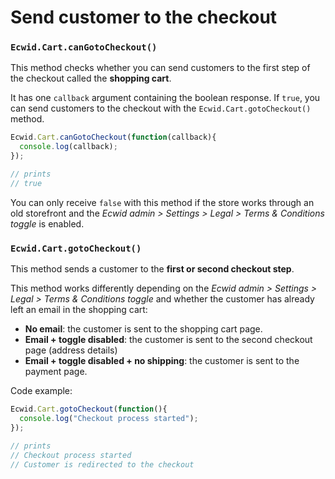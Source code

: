 # Send customer to the checkout

### `Ecwid.Cart.canGotoCheckout()`

This method checks whether you can send customers to the first step of the checkout called the **shopping cart**.&#x20;

It has one `callback` argument containing the boolean response. If `true`, you can send customers to the checkout with the `Ecwid.Cart.gotoCheckout()` method.

```javascript
Ecwid.Cart.canGotoCheckout(function(callback){
  console.log(callback);
});

// prints
// true
```

You can only receive `false` with this method if the store works through an old storefront and the _Ecwid admin > Settings > Legal > Terms & Conditions toggle_ is enabled.

### `Ecwid.Cart.gotoCheckout()`

This method sends a customer to the **first or second checkout step**.

This method works differently depending on the _Ecwid admin > Settings > Legal > Terms & Conditions toggle_ and whether the customer has already left an email in the shopping cart:&#x20;

* **No email**: the customer is sent to the shopping cart page.
* **Email + toggle disabled**: the customer is sent to the second checkout page (address details)
* **Email + toggle disabled + no shipping**: the customer is sent to the payment page.

Code example:

```javascript
Ecwid.Cart.gotoCheckout(function(){
  console.log("Checkout process started");
});

// prints
// Checkout process started
// Customer is redirected to the checkout
```
